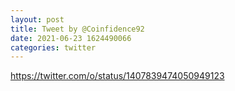 ```yaml
--- 
layout: post 
title: Tweet by @Coinfidence92 
date: 2021-06-23 1624490066 
categories: twitter 
--- 
```

https://twitter.com/o/status/1407839474050949123